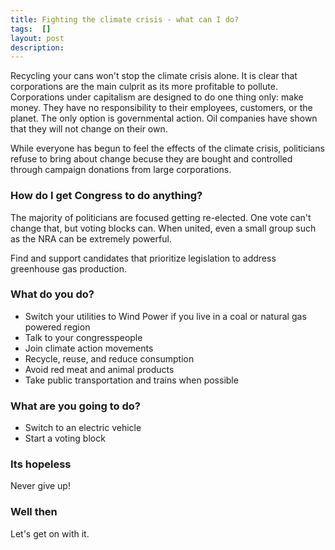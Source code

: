 ```yaml
---
title: Fighting the climate crisis - what can I do?
tags:  []
layout: post
description: 
---
```


Recycling your cans won't stop the climate crisis alone. It is clear that corporations are the main culprit as its more profitable to pollute. Corporations under capitalism are designed to do one thing only: make money. They have no responsibility to their employees, customers, or the planet. The only option is governmental action. Oil companies have shown that they will not change on their own. 

While everyone has begun to feel the effects of the climate crisis, politicians refuse to bring about change becuse they are bought and controlled through campaign donations from large corporations. 

### How do I get Congress to do anything? 

The majority of politicians are focused getting re-elected. One vote can't change that, but voting blocks can. When united, even a small group such as the NRA can be extremely powerful. 

Find and support candidates that prioritize legislation to address greenhouse gas production.

### What do you do? 

- Switch your utilities to Wind Power if you live in a coal or natural gas powered region
- Talk to your congresspeople
- Join climate action movements
- Recycle, reuse, and reduce consumption
- Avoid red meat and animal products
- Take public transportation and trains when possible

### What are you going to do?

- Switch to an electric vehicle
- Start a voting block

### Its hopeless

Never give up!

### Well then

Let's get on with it.
